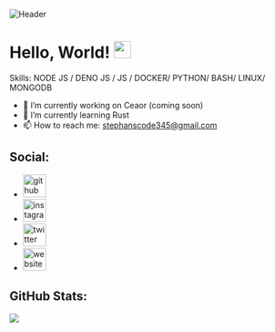 ![Header](https://github.com/mark-80/mark-80/blob/main/head0.jpg?raw=true "Header")

# Hello, World! <img src="https://raw.githubusercontent.com/MartinHeinz/MartinHeinz/master/wave.gif" width="30px">

Skills: NODE JS / DENO JS / JS / DOCKER/ PYTHON/ BASH/ LINUX/ MONGODB

- 🔭 I’m currently working on Ceaor (coming soon) 
- 🌱 I’m currently learning Rust 
- 📫 How to reach me: stephanscode345@gmail.com 

## Social:
- [<img src='https://cdn.jsdelivr.net/npm/simple-icons@3.0.1/icons/github.svg' alt='github' height='40'>](https://github.com/leJad)  
- [<img src='https://cdn.jsdelivr.net/npm/simple-icons@3.0.1/icons/instagram.svg' alt='instagram' height='40'>](https://www.instagram.com/thisisecma/)  
- [<img src='https://cdn.jsdelivr.net/npm/simple-icons@3.0.1/icons/twitter.svg' alt='twitter' height='40'>](https://twitter.com/markanderson000)  
- [<img src='https://cdn.jsdelivr.net/npm/simple-icons@3.0.1/icons/icloud.svg' alt='website' height='40'>](https://ecblog.herokuapp.com/)  


## GitHub Stats:

<img src="https://github-readme-stats.vercel.app/api?username=leJad&&show_icons=true&title_color=ffffff&icon_color=bb2acf&text_color=daf7dc&bg_color=151515">

